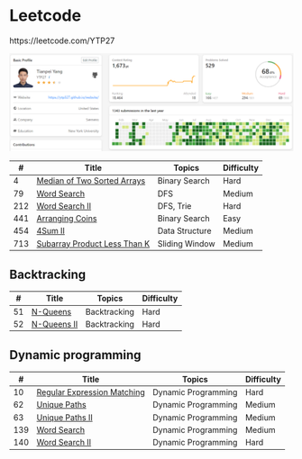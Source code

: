 # Leetcode
<p>https://leetcode.com/YTP27</p>
<img src = "pic/leetcode.png">
<pr>

| #    | Title                                                        | Topics              | Difficulty |
| ---- | ------------------------------------------------------------ | ------------------- | ---------- |
| 4   | [Median of Two Sorted Arrays](https://github.com/1464439923/leetcode/blob/master/python/MedianOfTwoSortedArrays(4).md) | Binary Search                 | Hard     |
| 79   | [Word Search](https://github.com/1464439923/leetcode/blob/master/python/WordSearch(79%2C%20212).md) | DFS                 | Medium     |
| 212  | [Word Search II](https://github.com/1464439923/leetcode/blob/master/python/WordSearch(79%2C%20212).md) | DFS, Trie           | Hard       |
| 441  | [Arranging Coins](https://github.com/1464439923/leetcode/blob/master/python/ArrangingCoins(441).md) | Binary Search          | Easy    |
| 454   | [4Sum II](https://github.com/1464439923/leetcode/blob/master/python/4SumII(454).md) | Data Structure                | Medium     |
| 713   | [Subarray Product Less Than K](https://github.com/1464439923/leetcode/blob/master/python/SubarrayProductLessThanK(713).md) | Sliding Window          | Medium     |

## Backtracking
| #    | Title                                                        | Topics              | Difficulty |
| ---- | ------------------------------------------------------------ | ------------------- | ---------- |
| 51  | [N-Queens](https://github.com/1464439923/leetcode/blob/master/python/NQueens.md) | Backtracking | Hard     |
| 52   | [N-Queens II](https://github.com/1464439923/leetcode/blob/master/python/NQueens.md) | Backtracking | Hard     |

## Dynamic programming
| #    | Title                                                        | Topics              | Difficulty |
| ---- | ------------------------------------------------------------ | ------------------- | ---------- |
| 10   | [Regular Expression Matching](https://github.com/ytp327/leetcode/blob/master/python/Regular%20Expression%20Matching(10).md) | Dynamic Programming | Hard     |
| 62   | [Unique Paths](https://github.com/1464439923/leetcode/blob/master/python/UniquePath(62%2C63%2C980).md) | Dynamic Programming | Medium     |
| 63   | [Unique Paths II](https://github.com/1464439923/leetcode/blob/master/python/UniquePath(62%2C63%2C980).md) | Dynamic Programming | Medium     |
| 139   | [Word Search](https://github.com/1464439923/leetcode/blob/master/python/WordBreak(139%2C%20140).md) | Dynamic Programming | Medium     |
| 140   | [Word Search II](https://github.com/1464439923/leetcode/blob/master/python/WordBreak(139%2C%20140).md) | Dynamic Programming | Hard     |